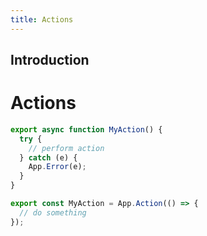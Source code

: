 ```yaml
---
title: Actions
---
```


## Introduction

# Actions

```js
export async function MyAction() {
  try {
    // perform action
  } catch (e) {
    App.Error(e);
  }
}
```

```js
export const MyAction = App.Action(() => {
  // do something
});
```
